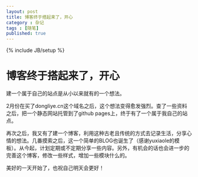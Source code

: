 ```yaml
---
layout: post
title: 博客终于搭起来了，开心
category : 杂记
tags : [随笔]
published: true
---
```

{% include JB/setup %}

# 博客终于搭起来了，开心

建一个属于自己的站点是从小以来就有的一个想法。

2月份在买了dongliye.cn这个域名之后，这个想法变得愈发强烈。查了一些资料之后，把一个静态网站托管到了github pages上，终于有了一个属于我自己的站点。

再次之后，我又有了建一个博客，利用这种古老且传统的方式去记录生活，分享心情的想法。几番摸索之后，这一个简单的BLOG也诞生了（感谢yuxiaole的模板）。从今起，计划定期或不定期分享一些内容。另外，有机会的话也会进一步的完善这个博客，修改一些样式，增加一些模块什么的。

美好的一天开始了，也祝自己明天会更好！
